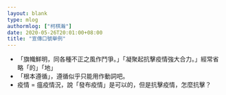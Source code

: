 ```yaml
---
layout: blank
type: mlog
authormlog: ["柯棋瀚"]
date: 2020-05-26T20:01:00+08:00
title: "宣傳口號舉例"
---
```


- 「旗幟鮮明，同各種不正之風作鬥爭。」「凝聚起抗擊疫情強大合力。」經常省略「的」「地」
- 「根本遵循」，遵循似乎只能用作動詞吧。
- 疫情 = 瘟疫情況，說「發布疫情」是可以的，但是抗擊疫情，怎麼抗擊？